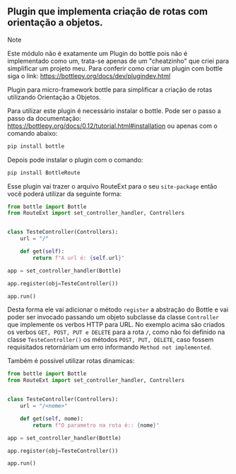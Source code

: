 ## Plugin que implementa criação de rotas com orientação a objetos.

> [!NOTE]
> Este módulo não é exatamente um Plugin do bottle pois não é implementado como um, trata-se apenas de um "cheatzinho" que criei para simplificar um projeto meu. Para conferir como criar um plugin com bottle siga o link: https://bottlepy.org/docs/dev/plugindev.html

Plugin para micro-framework bottle para simplificar a criação de rotas utilizando Orientação a Objetos.

Para utilizar este plugin é necessário instalar o bottle. Pode ser o passo a passo da documentação: https://bottlepy.org/docs/0.12/tutorial.html#installation ou apenas com o comando abaixo:

```sh
pip install bottle
```

Depois pode instalar o plugin com o comando:

```sh
pip install BottleRoute
```

Esse plugin vai trazer o arquivo RouteExt para o seu `site-package` então você poderá utilizar da seguinte forma:

```py
from bottle import Bottle
from RouteExt import set_controller_handler, Controllers


class TesteController(Controllers):
    url = "/"

    def get(self):
        return f"A url é: {self.url}"

app = set_controller_handler(Bottle)

app.register(obj=TesteController())

app.run()
```

Desta forma ele vai adicionar o método `register` a abstração do Bottle e vai poder ser invocado passando um objeto subclasse da classe `Controller` que implemente os verbos HTTP para URL. No exemplo acima são criados os verbos `GET, POST, PUT e DELETE` para a rota `/`, como não foi definido na classe `TesteController()` os métodos `POST, PUT, DELETE`, caso fossem requisitados retornáriam um erro informando `Method not implemented`.

Também é possível utilizar rotas dinamicas:

```py
from bottle import Bottle
from RouteExt import set_controller_handler, Controllers


class TesteController(Controllers):
    url = "/<nome>"

    def get(self, nome):
        return f"O parametro na rota é:: {nome}"

app = set_controller_handler(Bottle)

app.register(obj=TesteController())

app.run()
```
